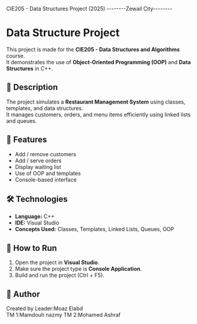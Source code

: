 CIE205 - Data Structures Project (2025)
--------Zewail City--------
# Data Structure Project

This project is made for the **CIE205 - Data Structures and Algorithms** course.  
It demonstrates the use of **Object-Oriented Programming (OOP)** and **Data Structures** in C++.

## 📘 Description
The project simulates a **Restaurant Management System** using classes, templates, and data structures.  
It manages customers, orders, and menu items efficiently using linked lists and queues.

## 🧩 Features
- Add / remove customers  
- Add / serve orders  
- Display waiting list  
- Use of OOP and templates  
- Console-based interface

## 🛠️ Technologies
- **Language:** C++  
- **IDE:** Visual Studio  
- **Concepts Used:** Classes, Templates, Linked Lists, Queues, OOP

## 🚀 How to Run
1. Open the project in **Visual Studio**.  
2. Make sure the project type is **Console Application**.  
3. Build and run the project (Ctrl + F5).

## 📄 Author
Created by Leader:Moaz Elabd  
TM 1:Mamdouh nazmy 
TM 2:Mohamed Ashraf

